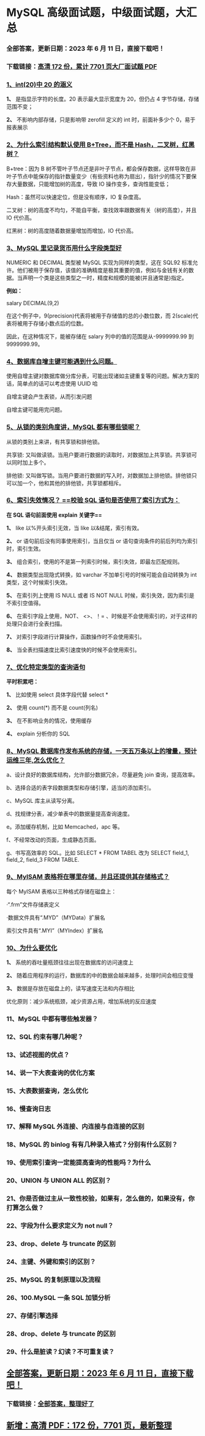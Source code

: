 # MySQL 高级面试题，中级面试题，大汇总

### 全部答案，更新日期：2023 年 6 月 11 日，直接下载吧！

### 下载链接：[高清 172 份，累计 7701 页大厂面试题 PDF](https://gitlab.gaorta.com/devteam/learning-journey/study-materials-collection/-/tree/master/docs/index.md)

### [1、int(20)中 20 的涵义](https://gitlab.gaorta.com/devteam/learning-journey/study-materials-collection/-/tree/master/docs/MySQL/MySQL高级面试题，中级面试题，大汇总.md#1int20中20的涵义)

**1、** 是指显示字符的长度。20 表示最大显示宽度为 20，但仍占 4 字节存储，存储范围不变；

**2、** 不影响内部存储，只是影响带 zerofill 定义的 int 时，前面补多少个 0，易于报表展示

### [2、为什么索引结构默认使用 B+Tree，而不是 Hash，二叉树，红黑树？](https://gitlab.gaorta.com/devteam/learning-journey/study-materials-collection/-/tree/master/docs/MySQL/MySQL高级面试题，中级面试题，大汇总.md#2为什么索引结构默认使用b+tree而不是hash二叉树红黑树)

B+tree：因为 B 树不管叶子节点还是非叶子节点，都会保存数据，这样导致在非叶子节点中能保存的指针数量变少（有些资料也称为扇出），指针少的情况下要保存大量数据，只能增加树的高度，导致 IO 操作变多，查询性能变低；

Hash：虽然可以快速定位，但是没有顺序，IO 复杂度高。

二叉树：树的高度不均匀，不能自平衡，查找效率跟数据有关（树的高度），并且 IO 代价高。

红黑树：树的高度随着数据量增加而增加，IO 代价高。

### [3、MySQL 里记录货币用什么字段类型好](https://gitlab.gaorta.com/devteam/learning-journey/study-materials-collection/-/tree/master/docs/MySQL/MySQL高级面试题，中级面试题，大汇总.md#3mysql里记录货币用什么字段类型好)

NUMERIC 和 DECIMAL 类型被 MySQL 实现为同样的类型，这在 SQL92 标准允许。他们被用于保存值，该值的准确精度是极其重要的值，例如与金钱有关的数据。当声明一个类是这些类型之一时，精度和规模的能被(并且通常是)指定。

**例如：**

salary DECIMAL(9,2)

在这个例子中，9(precision)代表将被用于存储值的总的小数位数，而 2(scale)代表将被用于存储小数点后的位数。

因此，在这种情况下，能被存储在 salary 列中的值的范围是从-9999999.99 到 9999999.99。

### [4、数据库自增主键可能遇到什么问题。](https://gitlab.gaorta.com/devteam/learning-journey/study-materials-collection/-/tree/master/docs/MySQL/MySQL高级面试题，中级面试题，大汇总.md#4数据库自增主键可能遇到什么问题。)

使用自增主键对数据库做分库分表，可能出现诸如主键重复等的问题。解决方案的话，简单点的话可以考虑使用 UUID 哈

自增主键会产生表锁，从而引发问题

自增主键可能用完问题。

### [5、从锁的类别角度讲，MySQL 都有哪些锁呢？](https://gitlab.gaorta.com/devteam/learning-journey/study-materials-collection/-/tree/master/docs/MySQL/MySQL高级面试题，中级面试题，大汇总.md#5从锁的类别角度讲mysql都有哪些锁呢)

从锁的类别上来讲，有共享锁和排他锁。

共享锁: 又叫做读锁。当用户要进行数据的读取时，对数据加上共享锁。共享锁可以同时加上多个。

排他锁: 又叫做写锁。当用户要进行数据的写入时，对数据加上排他锁。排他锁只可以加一个，他和其他的排他锁，共享锁都相斥。

### [6、索引失效情况？ ==校验 SQL 语句是否使用了索引方式为：](https://gitlab.gaorta.com/devteam/learning-journey/study-materials-collection/-/tree/master/docs/MySQL/MySQL高级面试题，中级面试题，大汇总.md#6索引失效情况-校验sql语句是否使用了索引方式为：)

**在 SQL 语句前面使用 explain 关键字==**

**1、** like 以%开头索引无效，当 like 以&结尾，索引有效。

**2、** or 语句前后没有同事使用索引，当且仅当 or 语句查询条件的前后列均为索引时，索引生效。

**3、** 组合索引，使用的不是第一列索引时候，索引失效，即最左匹配规则。

**4、** 数据类型出现隐式转换，如 varchar 不加单引号的时候可能会自动转换为 int 类型，这个时候索引失效。

**5、** 在索引列上使用 IS NULL 或者 IS NOT NULL 时候，索引失效，因为索引是不索引空值得。

**6、** 在索引字段上使用，NOT、 <>、！= 、时候是不会使用索引的，对于这样的处理只会进行全表扫描。

**7、** 对索引字段进行计算操作，函数操作时不会使用索引。

**8、** 当全表扫描速度比索引速度快的时候不会使用索引。

### [7、优化特定类型的查询语句](https://gitlab.gaorta.com/devteam/learning-journey/study-materials-collection/-/tree/master/docs/MySQL/MySQL高级面试题，中级面试题，大汇总.md#7优化特定类型的查询语句)

**平时积累吧：**

**1、** 比如使用 select 具体字段代替 select \*

**2、** 使用 count(\*) 而不是 count(列名)

**3、** 在不影响业务的情况，使用缓存

**4、** explain 分析你的 SQL

### [8、MySQL 数据库作发布系统的存储，一天五万条以上的增量，预计运维三年,怎么优化？](https://gitlab.gaorta.com/devteam/learning-journey/study-materials-collection/-/tree/master/docs/MySQL/MySQL高级面试题，中级面试题，大汇总.md#8mysql数据库作发布系统的存储一天五万条以上的增量预计运维三年,怎么优化)

a、设计良好的数据库结构，允许部分数据冗余，尽量避免 join 查询，提高效率。

b、选择合适的表字段数据类型和存储引擎，适当的添加索引。

c、MySQL 库主从读写分离。

d、找规律分表，减少单表中的数据量提高查询速度。

e。添加缓存机制，比如 Memcached，apc 等。

f、不经常改动的页面，生成静态页面。

g、书写高效率的 SQL。比如 SELECT \* FROM TABEL 改为 SELECT field_1, field_2, field_3 FROM TABLE.

### [9、MyISAM 表格将在哪里存储，并且还提供其存储格式？](https://gitlab.gaorta.com/devteam/learning-journey/study-materials-collection/-/tree/master/docs/MySQL/MySQL高级面试题，中级面试题，大汇总.md#9myisam表格将在哪里存储并且还提供其存储格式)

每个 MyISAM 表格以三种格式存储在磁盘上：

·“.frm”文件存储表定义

·数据文件具有“.MYD”（MYData）扩展名

索引文件具有“.MYI”（MYIndex）扩展名

### [10、为什么要优化](https://gitlab.gaorta.com/devteam/learning-journey/study-materials-collection/-/tree/master/docs/MySQL/MySQL高级面试题，中级面试题，大汇总.md#10为什么要优化)

**1、** 系统的吞吐量瓶颈往往出现在数据库的访问速度上

**2、** 随着应用程序的运行，数据库的中的数据会越来越多，处理时间会相应变慢

**3、** 数据是存放在磁盘上的，读写速度无法和内存相比

优化原则：减少系统瓶颈，减少资源占用，增加系统的反应速度

### 11、MySQL 中都有哪些触发器？

### 12、SQL 约束有哪几种呢？

### 13、试述视图的优点？

### 14、说一下大表查询的优化方案

### 15、大表数据查询，怎么优化

### 16、慢查询日志

### 17、解释 MySQL 外连接、内连接与自连接的区别

### 18、MySQL 的 binlog 有有几种录入格式？分别有什么区别？

### 19、使用索引查询一定能提高查询的性能吗？为什么

### 20、UNION 与 UNION ALL 的区别？

### 21、你是否做过主从一致性校验，如果有，怎么做的，如果没有，你打算怎么做？

### 22、字段为什么要求定义为 not null？

### 23、drop、delete 与 truncate 的区别

### 24、主键、外键和索引的区别？

### 25、MySQL 的复制原理以及流程

### 26、100.MySQL 一条 SQL 加锁分析

### 27、存储引擎选择

### 28、drop、delete 与 truncate 的区别

### 29、什么是脏读？幻读？不可重复读？

## [全部答案，更新日期：2023 年 6 月 11 日，直接下载吧！](https://gitlab.gaorta.com/devteam/learning-journey/study-materials-collection/-/tree/master/docs/daan.md)

### 下载链接：[全部答案，整理好了](https://gitlab.gaorta.com/devteam/learning-journey/study-materials-collection/-/tree/master/docs/daan.md)

## [新增：高清 PDF：172 份，7701 页，最新整理](https://gitlab.gaorta.com/devteam/learning-journey/study-materials-collection/-/tree/master/docs/daan.md)
